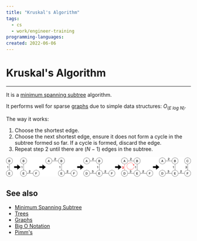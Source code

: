```yaml
---
title: "Kruskal's Algorithm"
tags:
  - cs
  - work/engineer-training
programming-languages:
created: 2022-06-06
---
```

# Kruskal's Algorithm
---
It is a [minimum spanning subtree](notes/university/year2/cs2004/minimum-spanning-tree.md) algorithm.

It performs well for sparse [graphs](notes/university/year2/cs2004/graphs.md) due to simple data structures: $O_(E\ log\ N)$.

The way it works:
1. Choose the shortest edge.
2. Choose the next shortest edge, ensure it does not form a cycle in the subtree formed so far. If a cycle is formed, discard the edge.
3. Repeat step 2 until there are $(N-1)$ edges in the subtree.

![kruskals](notes/images/kruskals.png)

## See also
- [Minimum Spanning Subtree](notes/university/year2/cs2004/minimum-spanning-tree.md)
- [Trees](notes/university/year2/cs2004/trees.md)
- [Graphs](notes/university/year2/cs2004/graphs.md)
- [Big O Notation](notes/university/year2/cs2004/big-o-notation.md)
- [Pimm's](notes/general/prims-algorithm.md)
